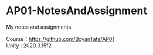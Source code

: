 # AP01-NotesAndAssignment
My notes and assignments 

Course：https://github.com/BoyanTata/AP01 <br />
Unity : 2020.3.15f2 <br />
